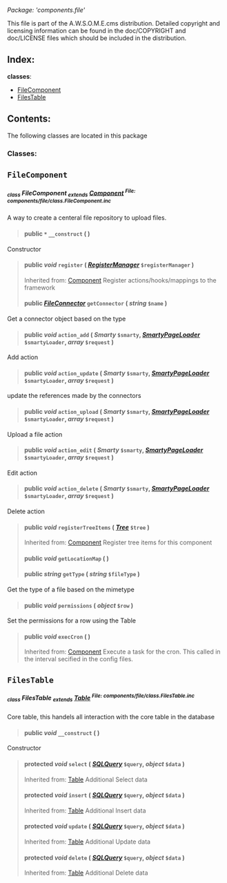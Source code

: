 _Package: 'components.file'_

This file is part of the A.W.S.O.M.E.cms distribution.
Detailed copyright and licensing information can be found
in the doc/COPYRIGHT and doc/LICENSE files which should be
included in the distribution.
## Index: ##
**classes**:
  * [FileComponent](DOCComponentsFile#FileComponent.md)
  * [FilesTable](DOCComponentsFile#FilesTable.md)
## Contents: ##
The following classes are located in this package
### Classes: ###
## `FileComponent` ##
##### <sub>class</sub> FileComponent <sub>extends</sub> [Component](DOCCore#Component.md) <sup>File: components/file/class.FileComponent.inc</sup> #####
A way to create a centeral file repository to upload files.
> #### **public** _`*`_ **`__construct`** (  ) ####
Constructor
> #### **public** _void_ **`register`** ( _[RegisterManager](DOCCore#RegisterManager.md)_ `$registerManager` ) ####
> Inherited from: [Component](DOCCore#Component.md)
Register actions/hooks/mappings to the framework
> #### **public** _[FileConnector](DOCComponentsFileUtil#FileConnector.md)_ **`getConnector`** ( _string_ `$name` ) ####
Get a connector object based on the type
> #### **public** _void_ **`action_add`** ( _Smarty_ `$smarty`, _[SmartyPageLoader](DOCCore#SmartyPageLoader.md)_ `$smartyLoader`, _array_ `$request` ) ####
Add action
> #### **public** _void_ **`action_update`** ( _Smarty_ `$smarty`, _[SmartyPageLoader](DOCCore#SmartyPageLoader.md)_ `$smartyLoader`, _array_ `$request` ) ####
update the references made by the connectors
> #### **public** _void_ **`action_upload`** ( _Smarty_ `$smarty`, _[SmartyPageLoader](DOCCore#SmartyPageLoader.md)_ `$smartyLoader`, _array_ `$request` ) ####
Upload a file action
> #### **public** _void_ **`action_edit`** ( _Smarty_ `$smarty`, _[SmartyPageLoader](DOCCore#SmartyPageLoader.md)_ `$smartyLoader`, _array_ `$request` ) ####
Edit action
> #### **public** _void_ **`action_delete`** ( _Smarty_ `$smarty`, _[SmartyPageLoader](DOCCore#SmartyPageLoader.md)_ `$smartyLoader`, _array_ `$request` ) ####
Delete action
> #### **public** _void_ **`registerTreeItems`** ( _[Tree](DOCComponentsPageUtil#Tree.md)_ `$tree` ) ####
> Inherited from: [Component](DOCCore#Component.md)
Register tree items for this component
> #### **public** _void_ **`getLocationMap`** (  ) ####
> #### **public** _string_ **`getType`** ( _string_ `$fileType` ) ####
Get the type of a file based on the mimetype
> #### **public** _void_ **`permissions`** ( _object_ `$row` ) ####
Set the permissions for a row using the Table
> #### **public** _void_ **`execCron`** (  ) ####
> Inherited from: [Component](DOCCore#Component.md)
Execute a task for the cron. This called in the interval secified in the config files.
## `FilesTable` ##
##### <sub>class</sub> FilesTable <sub>extends</sub> [Table](DOCCore#Table.md) <sup>File: components/file/class.FilesTable.inc</sup> #####
Core table, this handels all interaction with the core table in the database
> #### **public** _void_ **`__construct`** (  ) ####
Constructor
> #### **protected** _void_ **`select`** ( _[SQLQuery](DOCCore#SQLQuery.md)_ `$query`, _object_ `$data` ) ####
> Inherited from: [Table](DOCCore#Table.md)
Additional Select data
> #### **protected** _void_ **`insert`** ( _[SQLQuery](DOCCore#SQLQuery.md)_ `$query`, _object_ `$data` ) ####
> Inherited from: [Table](DOCCore#Table.md)
Additional Insert data
> #### **protected** _void_ **`update`** ( _[SQLQuery](DOCCore#SQLQuery.md)_ `$query`, _object_ `$data` ) ####
> Inherited from: [Table](DOCCore#Table.md)
Additional Update data
> #### **protected** _void_ **`delete`** ( _[SQLQuery](DOCCore#SQLQuery.md)_ `$query`, _object_ `$data` ) ####
> Inherited from: [Table](DOCCore#Table.md)
Additional Delete data